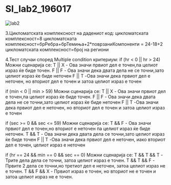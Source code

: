 # SI_lab2_196017
![lab2](https://user-images.githubusercontent.com/80220345/120020026-7b309a00-bfe9-11eb-9ff2-e83e2412f4c4.png)

3.Цикломатската комплексност на дадениот код:
цикломатската комплексност=8
цикломатската комплексност=брРебра+брТемиња+2*поврзаниКомпоненти = 24-18+2
цикломатската комплексност=број на региони 


4.Тест случаи според Multiple condition критериум:
  if (hr < 0 || hr > 24) Можни сценарија се:
     T || X - Ова значи првиот дел е точен,па целиот израз ќе биде точен.
     F || F - Ова значи дека двата дела не се точни,зато целиот израз ќе биде неточен
     F || T -Ова значи дека првиот дел е неточен, но вториот дел е точен и затоа целиот израз е точен

  if (min < 0 || min > 59) Можни сценарија се:
     T || X - Ова значи првиот дел е точен,па целиот израз ќе биде точен.
     F || F - Ова значи дека двата дела не се точни,зато целиот израз ќе биде неточен
     F || T -Ова значи дека првиот дел е неточен, но вториот дел е точен и затоа целиот израз е точен

  if (sec >= 0 && sec <= 59) Можни сценарија се:
     T && F  - Ова значи првиот дел е точен,но вториот е неточен па целиот израз ќе биде неточен.
     Т && T - Ова значи дека двата дела  се точни,зато целиот израз ќе биде точен
     F || T -Ова значи дека првиот дел е неточен, иако вториот дел е точен, целиот израз е неточен

  if (hr == 24 && min == 0 && sec == 0) Можни сценарија се:
   Т && T && T - Трите дела дела се точни, затоа целиот израз е точен.
   T && T && F - Првите 2 дела се точни,но третиот дел е неточен, затоа целиот израз не е точен.
   T && F && X - Првиот израз е точен, но вториот не е точен и затоа целиот израз не е точен.

